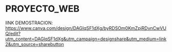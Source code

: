 # PROYECTO_WEB
lINK DEMOSTRACION: https://www.canva.com/design/DAGlqSF1dXg/byRDSOm0KmZpjRDvnCwVUQ/edit?utm_content=DAGlqSF1dXg&utm_campaign=designshare&utm_medium=link2&utm_source=sharebutton
